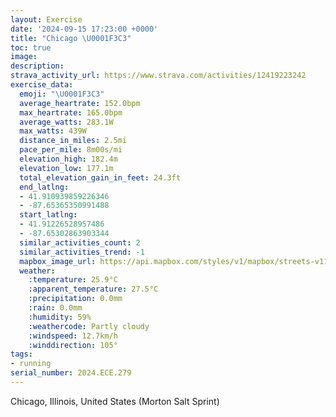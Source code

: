 ```yaml
---
layout: Exercise
date: '2024-09-15 17:23:00 +0000'
title: "Chicago \U0001F3C3"
toc: true
image:
description:
strava_activity_url: https://www.strava.com/activities/12419223242
exercise_data:
  emoji: "\U0001F3C3"
  average_heartrate: 152.0bpm
  max_heartrate: 165.0bpm
  average_watts: 283.1W
  max_watts: 439W
  distance_in_miles: 2.5mi
  pace_per_mile: 8m00s/mi
  elevation_high: 182.4m
  elevation_low: 177.1m
  total_elevation_gain_in_feet: 24.3ft
  end_latlng:
  - 41.910939859226346
  - -87.65365350991488
  start_latlng:
  - 41.91226528957486
  - -87.65302863903344
  similar_activities_count: 2
  similar_activities_trend: -1
  mapbox_image_url: https://api.mapbox.com/styles/v1/mapbox/streets-v11/static/path-5+787af2-1.0(cvx~Ft%7C~uO%3Fr%40%5C%5DlA%7D%40d%40c%40XSJGd%40KH%3FHDh%40%60AJFL%3FbAc%40%5E%5DbAu%40X%5BXW~AmBp%40%5Dn%40a%40%60Aq%40%60%40a%40TIT%3FHA%5CS%5BXQTq%40Zk%40l%40c%40Va%40Z%5D%5ENK%7C%40u%40%5Ea%40VK%5EYb%40ST%5DPO%3FCG%3Fg%40Rd%40%5Dn%40o%40d%40%5Bd%40a%40DI%3FIWg%40Mm%40Eg%40FSjBuAr%40a%40r%40s%40z%40u%40fBsAn%40m%40LGF%40%40LA%7CABjJCrFBvCL%7CF%3FnIB%5ECxBFfF%3FrACv%40IZi%40n%40u%40t%40%5B%60%40q%40d%40q%40Ts%40LW%40g%40HqBReANmAJq%40Bs%40HOFU%5CIFg%40RcFlCwAn%40a%40X%7B%40b%40aA%5C%7B%40l%40c%40RUBSTWDCI%40%5B%40mDEaB%40wAEcF%40iBEcAAaH),pin-s-s+e5b22e(-87.65403,41.9109),pin-s-f+89ae00(-87.65654999999998,41.910869999999996)/auto/800x800?access_token=pk.eyJ1Ijoiam9zaGJlY2ttYW4iLCJhIjoiY205eWR2aDd1MWZ6djJrbXc4a3M0bWZleiJ9.XiG9OWkNcZk2QzjJbxLB4A
  weather:
    :temperature: 25.9°C
    :apparent_temperature: 27.5°C
    :precipitation: 0.0mm
    :rain: 0.0mm
    :humidity: 59%
    :weathercode: Partly cloudy
    :windspeed: 12.7km/h
    :winddirection: 105°
tags:
- running
serial_number: 2024.ECE.279
---
```

Chicago, Illinois, United States (Morton Salt Sprint)
